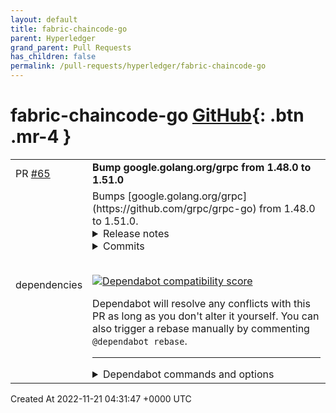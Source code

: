 ```yaml
---
layout: default
title: fabric-chaincode-go
parent: Hyperledger
grand_parent: Pull Requests
has_children: false
permalink: /pull-requests/hyperledger/fabric-chaincode-go
---
```


# fabric-chaincode-go <span class="fs-3 right-align">[GitHub](https://github.com/hyperledger/fabric-chaincode-go){: .btn .mr-4 }</span>


<div>
    <table>
        <tr>
            <td>
                PR <a href="https://github.com/hyperledger/fabric-chaincode-go/pull/65" class=".btn">#65</a>
            </td>
            <td>
                <b>
                    Bump google.golang.org/grpc from 1.48.0 to 1.51.0
                </b>
            </td>
        </tr>
        <tr>
            <td>
                <span class="chip">dependencies</span>
            </td>
            <td>
                Bumps [google.golang.org/grpc](https://github.com/grpc/grpc-go) from 1.48.0 to 1.51.0.
<details>
<summary>Release notes</summary>
<p><em>Sourced from <a href="https://github.com/grpc/grpc-go/releases">google.golang.org/grpc's releases</a>.</em></p>
<blockquote>
<h2>Release 1.51.0</h2>
<h1>Behavior Changes</h1>
<ul>
<li>xds: NACK EDS resources with duplicate addresses in accordance with a recent spec change (<a href="https://github-redirect.dependabot.com/grpc/grpc-go/issues/5715">#5715</a>)
<ul>
<li>Special Thanks: <a href="https://github.com/erni27"><code>@​erni27</code></a></li>
</ul>
</li>
<li>grpc: restrict status codes that can be generated by the control plane (gRFC A54) (<a href="https://github-redirect.dependabot.com/grpc/grpc-go/issues/5653">#5653</a>)</li>
</ul>
<h1>New Features</h1>
<ul>
<li>client: set grpc-accept-encoding header with all registered compressors (<a href="https://github-redirect.dependabot.com/grpc/grpc-go/issues/5541">#5541</a>)
<ul>
<li>Special Thanks: <a href="https://github.com/jronak"><code>@​jronak</code></a></li>
</ul>
</li>
<li>xds/weightedtarget: return a more meaningful error when all child policies are in <code>TRANSIENT_FAILURE</code> (<a href="https://github-redirect.dependabot.com/grpc/grpc-go/issues/5711">#5711</a>)</li>
<li>gcp/observability: add &quot;started rpcs&quot; metric (<a href="https://github-redirect.dependabot.com/grpc/grpc-go/issues/5768">#5768</a>)</li>
<li>xds: de-experimentalize the google-c2p-resolver (<a href="https://github-redirect.dependabot.com/grpc/grpc-go/issues/5707">#5707</a>)</li>
<li>balancer: add experimental Producer types and methods (<a href="https://github-redirect.dependabot.com/grpc/grpc-go/issues/5669">#5669</a>)</li>
<li>orca: provide a way for LB policies to receive OOB load reports (<a href="https://github-redirect.dependabot.com/grpc/grpc-go/issues/5669">#5669</a>)</li>
</ul>
<h1>Bug Fixes</h1>
<ul>
<li>go.mod: upgrade x/text dependency to address <a href="https://www.cve.org/CVERecord?id=CVE-2022-32149">CVE 2022-32149</a> (<a href="https://github-redirect.dependabot.com/grpc/grpc-go/issues/5769">#5769</a>)</li>
<li>client: fix race that could lead to an incorrect connection state if it was closed immediately after the server's HTTP/2 preface was received (<a href="https://github-redirect.dependabot.com/grpc/grpc-go/issues/5714">#5714</a>)
<ul>
<li>Special Thanks: <a href="https://github.com/fuweid"><code>@​fuweid</code></a></li>
</ul>
</li>
<li>xds: ensure sum of the weights of all EDS localities at the same priority level does not exceed uint32 max (<a href="https://github-redirect.dependabot.com/grpc/grpc-go/issues/5703">#5703</a>)
<ul>
<li>Special Thanks: <a href="https://github.com/erni27"><code>@​erni27</code></a></li>
</ul>
</li>
<li>client: fix binary logging bug which logs a server header on a trailers-only response (<a href="https://github-redirect.dependabot.com/grpc/grpc-go/issues/5763">#5763</a>)</li>
<li>balancer/priority: fix a bug where unreleased references to removed child policies (and associated state) was causing a memory leak (<a href="https://github-redirect.dependabot.com/grpc/grpc-go/issues/5682">#5682</a>)</li>
<li>xds/google-c2p: validate URI schema for no authorities (<a href="https://github-redirect.dependabot.com/grpc/grpc-go/issues/5756">#5756</a>)</li>
</ul>
<h2>Release 1.50.1</h2>
<p>New Features</p>
<ul>
<li>gcp/observability: support new configuration defined in public preview user guide</li>
</ul>
<h2>Release 1.50.0</h2>
<h1>Behavior Changes</h1>
<ul>
<li>client: use proper &quot;@&quot; semantics for connecting to abstract unix sockets. (<a href="https://github-redirect.dependabot.com/grpc/grpc-go/issues/5678">#5678</a>)
<ul>
<li>This is technically a bug fix; the result is that the address was including a trailing NULL byte, which it should not have.  This may break users creating the socket in Go by prefixing a NULL instead of an &quot;@&quot;, though, so calling it out as a behavior change.</li>
</ul>
<ul>
<li>Special Thanks: <a href="https://github.com/jachor"><code>@​jachor</code></a></li>
</ul>
</li>
</ul>
<h1>New Features</h1>
<ul>
<li>metadata: add experimental <code>ValueFromIncomingContext</code> to more efficiently retrieve a single value (<a href="https://github-redirect.dependabot.com/grpc/grpc-go/issues/5596">#5596</a>)
<ul>
<li>Special Thanks: <a href="https://github.com/horpto"><code>@​horpto</code></a></li>
</ul>
</li>
<li>stats: provide peer information in <code>HandleConn</code> context (<a href="https://github-redirect.dependabot.com/grpc/grpc-go/issues/5589">#5589</a>)
<ul>
<li>Special Thanks: <a href="https://github.com/feihu-stripe"><code>@​feihu-stripe</code></a></li>
</ul>
</li>
<li>xds: add support for Outlier Detection, enabled by default (<a href="https://github-redirect.dependabot.com/grpc/grpc-go/issues/5435">#5435</a>, <a href="https://github-redirect.dependabot.com/grpc/grpc-go/issues/5673">#5673</a>)</li>
</ul>
<h1>Bug Fixes</h1>
<ul>
<li>client: fix deadlock in transport caused by GOAWAY racing with stream creation (<a href="https://github-redirect.dependabot.com/grpc/grpc-go/issues/5652">#5652</a>)</li>
</ul>
<!-- raw HTML omitted -->
</blockquote>
<p>... (truncated)</p>
</details>
<details>
<summary>Commits</summary>
<ul>
<li><a href="https://github.com/grpc/grpc-go/commit/eeb9afa1f6b6388152955eeca8926e36ca94c768"><code>eeb9afa</code></a> Change version to 1.51.0 (<a href="https://github-redirect.dependabot.com/grpc/grpc-go/issues/5782">#5782</a>)</li>
<li><a href="https://github.com/grpc/grpc-go/commit/72812fe3aa93756aca9382ff07d0a3a54eff0b96"><code>72812fe</code></a> gcp/observability: filter logging from cloud ops endpoints calls (<a href="https://github-redirect.dependabot.com/grpc/grpc-go/issues/5765">#5765</a>)</li>
<li><a href="https://github.com/grpc/grpc-go/commit/0ae33e69dc6542a4e7a92f30e335376431d2ea4d"><code>0ae33e6</code></a> xdsclient: remove unused test code (<a href="https://github-redirect.dependabot.com/grpc/grpc-go/issues/5772">#5772</a>)</li>
<li><a href="https://github.com/grpc/grpc-go/commit/824f44910d8c300989893d0b3a8ddbea6bee9c8f"><code>824f449</code></a> go.mod: upgrade x/text to v0.4 to address CVE (<a href="https://github-redirect.dependabot.com/grpc/grpc-go/issues/5769">#5769</a>)</li>
<li><a href="https://github.com/grpc/grpc-go/commit/7f23df022299ea52c9cd00ebe77f5f5cccbb85dc"><code>7f23df0</code></a> xdsclient: switch xdsclient watch deadlock test to e2e style (<a href="https://github-redirect.dependabot.com/grpc/grpc-go/issues/5697">#5697</a>)</li>
<li><a href="https://github.com/grpc/grpc-go/commit/32f969e8f3f94359b589d85d27a8dd5cbd5c003b"><code>32f969e</code></a> o11y: Added started rpc metric in o11y plugin (<a href="https://github-redirect.dependabot.com/grpc/grpc-go/issues/5768">#5768</a>)</li>
<li><a href="https://github.com/grpc/grpc-go/commit/b597a8e1d0ce3f63ef8a7b62a23ca1fcc3a60678"><code>b597a8e</code></a> xdsclient: improve authority watchers test (<a href="https://github-redirect.dependabot.com/grpc/grpc-go/issues/5700">#5700</a>)</li>
<li><a href="https://github.com/grpc/grpc-go/commit/e41e8940c0c481d954a7c23973cd5440b2f0d138"><code>e41e894</code></a> orca: create ORCA producer for LB policies to use to receive OOB load reports...</li>
<li><a href="https://github.com/grpc/grpc-go/commit/36d14dbf6665119337650b37629beced691661c4"><code>36d14db</code></a> Fix binary logging bug which logs a server header on a trailers only response...</li>
<li><a href="https://github.com/grpc/grpc-go/commit/fcb8bdf7219c76d2b608d45317427cbbd6e69d6c"><code>fcb8bdf</code></a> xds/google-c2p: validate url for no authorities (<a href="https://github-redirect.dependabot.com/grpc/grpc-go/issues/5756">#5756</a>)</li>
<li>Additional commits viewable in <a href="https://github.com/grpc/grpc-go/compare/v1.48.0...v1.51.0">compare view</a></li>
</ul>
</details>
<br />


[![Dependabot compatibility score](https://dependabot-badges.githubapp.com/badges/compatibility_score?dependency-name=google.golang.org/grpc&package-manager=go_modules&previous-version=1.48.0&new-version=1.51.0)](https://docs.github.com/en/github/managing-security-vulnerabilities/about-dependabot-security-updates#about-compatibility-scores)

Dependabot will resolve any conflicts with this PR as long as you don't alter it yourself. You can also trigger a rebase manually by commenting `@dependabot rebase`.

[//]: # (dependabot-automerge-start)
[//]: # (dependabot-automerge-end)

---

<details>
<summary>Dependabot commands and options</summary>
<br />

You can trigger Dependabot actions by commenting on this PR:
- `@dependabot rebase` will rebase this PR
- `@dependabot recreate` will recreate this PR, overwriting any edits that have been made to it
- `@dependabot merge` will merge this PR after your CI passes on it
- `@dependabot squash and merge` will squash and merge this PR after your CI passes on it
- `@dependabot cancel merge` will cancel a previously requested merge and block automerging
- `@dependabot reopen` will reopen this PR if it is closed
- `@dependabot close` will close this PR and stop Dependabot recreating it. You can achieve the same result by closing it manually
- `@dependabot ignore this major version` will close this PR and stop Dependabot creating any more for this major version (unless you reopen the PR or upgrade to it yourself)
- `@dependabot ignore this minor version` will close this PR and stop Dependabot creating any more for this minor version (unless you reopen the PR or upgrade to it yourself)
- `@dependabot ignore this dependency` will close this PR and stop Dependabot creating any more for this dependency (unless you reopen the PR or upgrade to it yourself)


</details>
            </td>
        </tr>
    </table>
    <div class="right-align">
        Created At 2022-11-21 04:31:47 +0000 UTC
    </div>
</div>

